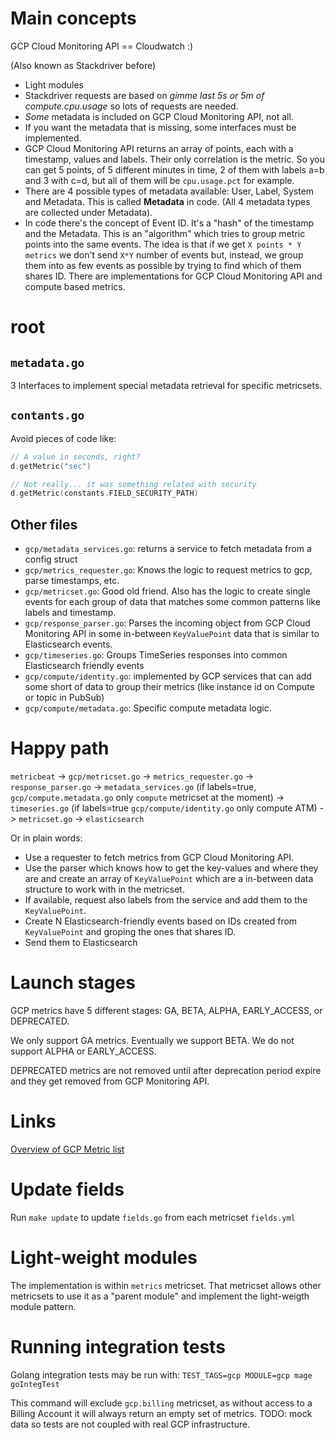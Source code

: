 # Main concepts
GCP Cloud Monitoring API == Cloudwatch :)

(Also known as Stackdriver before)

* Light modules
* Stackdriver requests are based on *gimme last 5s or 5m of compute.cpu.usage* so lots of requests are needed.
* *Some* metadata is included on GCP Cloud Monitoring API, not all.
* If you want the metadata that is missing, some interfaces must be implemented.
* GCP Cloud Monitoring API returns an array of points, each with a timestamp, values and labels. Their only correlation is the metric. So you can get 5 points, of 5 different minutes in time, 2 of them with labels a=b and 3 with c=d, but all of them will be `cpu.usage.pct` for example.
* There are 4 possible types of metadata available: User, Label, System and Metadata. This is called **Metadata** in code. (All 4 metadata types are collected under Metadata).
* In code there's the concept of Event ID. It's a "hash" of the timestamp and the Metadata. This is an "algorithm" which tries to group metric points into the same events. The idea is that if we get `X points * Y metrics` we don't send `X*Y` number of events but, instead, we group them into as few events as possible by trying to find which of them shares ID. There are implementations for GCP Cloud Monitoring API and compute based metrics.

# **root**
## `metadata.go`
3 Interfaces to implement special metadata retrieval for specific metricsets.

## `contants.go`
Avoid pieces of code like:
```go
// A value in seconds, right?
d.getMetric("sec")

// Not really... it was something related with security
d.getMetric(constants.FIELD_SECURITY_PATH)
```

## Other files

* `gcp/metadata_services.go`: returns a service to fetch metadata from a config struct
* `gcp/metrics_requester.go`: Knows the logic to request metrics to gcp, parse timestamps, etc.
* `gcp/metricset.go`: Good old friend. Also has the logic to create single events for each group of data that matches some common patterns like labels and timestamp.
* `gcp/response_parser.go`: Parses the incoming object from GCP Cloud Monitoring API in some in-between `KeyValuePoint` data that is similar to Elasticsearch events.
* `gcp/timeseries.go`: Groups TimeSeries responses into common Elasticsearch friendly events
* `gcp/compute/identity.go`: implemented by GCP services that can add some short of data to group their metrics (like instance id on Compute or topic in PubSub)
* `gcp/compute/metadata.go`: Specific compute metadata logic.

# Happy path

`metricbeat` -> `gcp/metricset.go` -> `metrics_requester.go` -> `response_parser.go` -> `metadata_services.go` (if labels=true, `gcp/compute.metadata.go` only `compute` metricset at the moment) -> `timeseries.go` (if labels=true `gcp/compute/identity.go` only compute ATM) -> `metricset.go` -> `elasticsearch`

Or in plain words:

* Use a requester to fetch metrics from GCP Cloud Monitoring API.
* Use the parser which knows how to get the key-values and where they are and create an array of `KeyValuePoint` which are a in-between data structure to work with in the metricset.
* If available, request also labels from the service and add them to the `KeyValuePoint`.
* Create N Elasticsearch-friendly events based on IDs created from `KeyValuePoint` and groping the ones that shares ID.
* Send them to Elasticsearch

# Launch stages

GCP metrics have 5 different stages: GA, BETA, ALPHA, EARLY_ACCESS, or DEPRECATED.

We only support GA metrics. Eventually we support BETA.
We do not support ALPHA or EARLY_ACCESS.

DEPRECATED metrics are not removed until after deprecation period expire and they get removed from GCP Monitoring API.

# Links

[Overview of GCP Metric list](https://cloud.google.com/monitoring/api/metrics)

# Update fields

Run `make update` to update `fields.go` from each metricset `fields.yml`

# Light-weight modules

The implementation is within `metrics` metricset. That metricset allows other metricsets to use it
as a "parent module" and implement the light-weigth module pattern.

# Running integration tests

Golang integration tests may be run with: `TEST_TAGS=gcp MODULE=gcp mage goIntegTest`

This command will exclude `gcp.billing` metricset, as without access to a Billing Account it will always return an empty set of metrics.
TODO: mock data so tests are not coupled with real GCP infrastructure.

